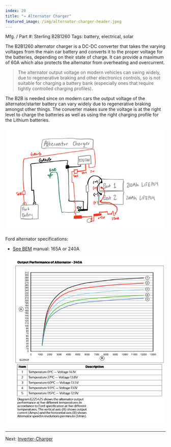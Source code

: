 ```yaml
---
index: 20
title: "→ Alternator Charger"
featured_image: /img/alternator-charger-header.jpeg
---
```


Mfg. / Part #: Sterling B2B1260
Tags: battery, electrical, solar

The B2B1260 alternator charger is a DC-DC converter that takes the varying voltages from the main car battery and converts it to the proper voltage for the batteries, depending on their state of charge.  It can provide a maximum of 60A which also protects the alternator from overheating and overcurrent.

> The alternator output voltage on modern vehicles can swing widely, due to regenerative braking and other electronics controls, so is not suitable for charging a battery bank (especially ones that require tightly controlled charging profiles). 

The B2B  is needed since on modern cars the output voltage of the alternator/starter battery can vary widely due to regenerative braking amongst other things. The converter makes sure the voltage is at the right level to charge the batteries as well as using the right charging profile for the Lithium batteries.

![system-b2b.png](img/system-b2b.png)

Ford alternator specifications: 
- [See BEM](https://www.etis.ford.com/bemm/bemmSelectionForm.do?chosenmodel=Transit) manual: 165A or 240A

![alternator-curve](img/alternator-curve.png)

---

Next: [Inverter-Charger](Inverter-Charger.md)